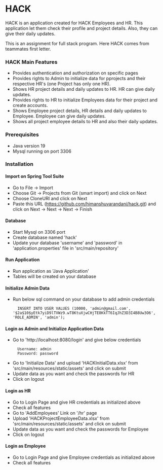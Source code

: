 # HACK
HACK is an application created for HACK Employees and HR. This application let them check their profile and project details. Also, they can give their daily updates.

This is an assignment for full stack program. Here HACK comes from teammates first letter.

### HACK Main Features
 - Provides authentication and authorization on specific pages
 - Provides rights to Admin to initialize data for pprojects and their respective HR's (one Project has only one HR).
 - Shows HR project details and daily updates to HR. HR can give daily updates.
 - Provides rights to HR to initialize Employees data for their project and create accounts.
 - Shows Employee project details, HR details and daily updates to Employee. Employee can give daily updates.
 - Shows all project employee details to HR and also their daily updates.
 
### Prerequisites
 - Java version 19
 - Mysql running on port 3306
 
### Installation
 #### Import on Spring Tool Suite
  - Go to File -> Import
  - Choose Git -> Projects from Git (smart import) and click on Next
  - Choose CloneURI and click on Next
  - Paste this URL (https://github.com/himanshuvarandani/hack.git) and click on Next -> Next -> Next -> Finish
 
 #### Database
  - Start Mysql on 3306 port
  - Create database named 'hack'
  - Update your database 'username' and 'password' in 'application.properties' file in 'src/main/repository'
 
 #### Run Application
  - Run application as 'Java Application'
  - Tables will be created on your database
 
 #### Initialize Admin Data
  - Run below sql command on your database to add admin credentials
    ```
      INSERT INTO USER VALUES (10000, 'admin@gmail.com', '$2a$10$yEtk7yiD9lTVWz9.wT8KtuXjwCHjTE8KkTT6IqJhZ3D3I4B8Uw3O6', 'ROLE_ADMIN', 'admin');
    ```
 
 #### Login as Admin and Initialize Application Data
  - Go to 'http://localhost:8080/login' and give below credentials
    ```
      Username: admin
      Password: password
    ```
  - Go to 'Initialize Data' and upload 'HACKInitialData.xlsx' from 'src/main/resources/static/assets' and click on submit
  - Update data as you want and check the passwords for HR
  - Click on logout
 
 #### Login as HR
  - Go to Login Page and give HR credentials as initialized above
  - Check all features
  - Go to 'AddEmployees' Link on '/hr' page
  - Upload 'HACKProjectEmployeeData.xlsx' from 'src/main/resources/static/assets' and click on submit
  - Update data as you want and check the passwords for Employee
  - Click on logout
 
 #### Login as Employee
  - Go to Login Page and give Employee credentials as initialized above
  - Check all features
 
